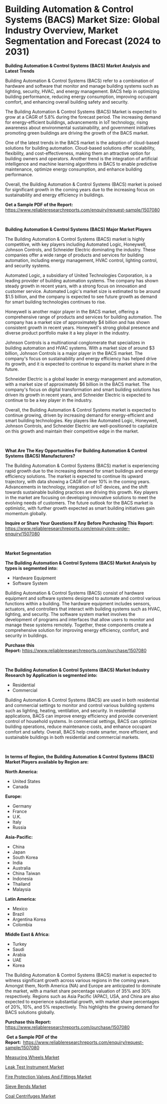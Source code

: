 <p><h1>Building Automation & Control Systems (BACS) Market Size: Global Industry Overview, Market Segmentation and Forecast (2024 to 2031)</h1></p><p><strong>Building Automation & Control Systems (BACS) Market Analysis and Latest Trends</strong></p>
<p><p>Building Automation & Control Systems (BACS) refer to a combination of hardware and software that monitor and manage building systems such as lighting, security, HVAC, and energy management. BACS help in optimizing building performance, reducing energy consumption, improving occupant comfort, and enhancing overall building safety and security.</p><p>The Building Automation & Control Systems (BACS) Market is expected to grow at a CAGR of 5.8% during the forecast period. The increasing demand for energy-efficient buildings, advancements in IoT technology, rising awareness about environmental sustainability, and government initiatives promoting green buildings are driving the growth of the BACS market.</p><p>One of the latest trends in the BACS market is the adoption of cloud-based solutions for building automation. Cloud-based solutions offer scalability, flexibility, and cost-effectiveness, making them an attractive option for building owners and operators. Another trend is the integration of artificial intelligence and machine learning algorithms in BACS to enable predictive maintenance, optimize energy consumption, and enhance building performance.</p><p>Overall, the Building Automation & Control Systems (BACS) market is poised for significant growth in the coming years due to the increasing focus on sustainability and energy efficiency in buildings.</p></p>
<p><strong>Get a Sample PDF of the Report:&nbsp;</strong> <a href="https://www.reliableresearchreports.com/enquiry/request-sample/1507080">https://www.reliableresearchreports.com/enquiry/request-sample/1507080</a></p>
<p>&nbsp;</p>
<p><strong>Building Automation & Control Systems (BACS) Major Market Players</strong></p>
<p><p>The Building Automation & Control Systems (BACS) market is highly competitive, with key players including Automated Logic, Honeywell, Johnson Controls, and Schneider Electric dominating the industry. These companies offer a wide range of products and services for building automation, including energy management, HVAC control, lighting control, and security systems.</p><p>Automated Logic, a subsidiary of United Technologies Corporation, is a leading provider of building automation systems. The company has shown steady growth in recent years, with a strong focus on innovation and customer service. Automated Logic's market size is estimated to be around $1.5 billion, and the company is expected to see future growth as demand for smart building technologies continues to rise.</p><p>Honeywell is another major player in the BACS market, offering a comprehensive range of products and services for building automation. The company has a market size of approximately $4 billion and has shown consistent growth in recent years. Honeywell's strong global presence and diverse product portfolio make it a key player in the industry.</p><p>Johnson Controls is a multinational conglomerate that specializes in building automation and HVAC systems. With a market size of around $3 billion, Johnson Controls is a major player in the BACS market. The company's focus on sustainability and energy efficiency has helped drive its growth, and it is expected to continue to expand its market share in the future.</p><p>Schneider Electric is a global leader in energy management and automation, with a market size of approximately $6 billion in the BACS market. The company's focus on digital transformation and smart building solutions has driven its growth in recent years, and Schneider Electric is expected to continue to be a key player in the industry.</p><p>Overall, the Building Automation & Control Systems market is expected to continue growing, driven by increasing demand for energy-efficient and smart building technologies. Key players like Automated Logic, Honeywell, Johnson Controls, and Schneider Electric are well-positioned to capitalize on this growth and maintain their competitive edge in the market.</p></p>
<p>&nbsp;</p>
<p><strong>What Are The Key Opportunities For Building Automation & Control Systems (BACS) Manufacturers?</strong></p>
<p><p>The Building Automation & Control Systems (BACS) market is experiencing rapid growth due to the increasing demand for smart buildings and energy efficiency solutions. The market is expected to continue its upward trajectory, with data showing a CAGR of over 10% in the coming years. Advancements in technology, integration of IoT devices, and the shift towards sustainable building practices are driving this growth. Key players in the market are focusing on developing innovative solutions to meet the evolving needs of customers. The future outlook for the BACS market is optimistic, with further growth expected as smart building initiatives gain momentum globally.</p></p>
<p><strong>Inquire or Share Your Questions If Any Before Purchasing This Report:</strong> <a href="https://www.reliableresearchreports.com/enquiry/pre-order-enquiry/1507080">https://www.reliableresearchreports.com/enquiry/pre-order-enquiry/1507080</a></p>
<p>&nbsp;</p>
<p><strong>Market Segmentation</strong></p>
<p><strong>The Building Automation & Control Systems (BACS) Market Analysis by types is segmented into:</strong></p>
<p><ul><li>Hardware Equipment</li><li>Software System</li></ul></p>
<p><p>Building Automation & Control Systems (BACS) consist of hardware equipment and software systems designed to automate and control various functions within a building. The hardware equipment includes sensors, actuators, and controllers that interact with building systems such as HVAC, lighting, and security. The software system market involves the development of programs and interfaces that allow users to monitor and manage these systems remotely. Together, these components create a comprehensive solution for improving energy efficiency, comfort, and security in buildings.</p></p>
<p><strong>Purchase this Report:&nbsp;</strong><a href="https://www.reliableresearchreports.com/purchase/1507080">https://www.reliableresearchreports.com/purchase/1507080</a></p>
<p>&nbsp;</p>
<p><strong>The Building Automation & Control Systems (BACS) Market Industry Research by Application is segmented into:</strong></p>
<p><ul><li>Residential</li><li>Commercial</li></ul></p>
<p><p>Building Automation & Control Systems (BACS) are used in both residential and commercial settings to monitor and control various building systems such as lighting, heating, ventilation, and security. In residential applications, BACS can improve energy efficiency and provide convenient control of household systems. In commercial settings, BACS can optimize building operations, reduce maintenance costs, and enhance occupant comfort and safety. Overall, BACS help create smarter, more efficient, and sustainable buildings in both residential and commercial markets.</p></p>
<p>&nbsp;</p>
<p><strong>In terms of Region, the Building Automation & Control Systems (BACS) Market Players available by Region are:</strong></p>
<p>
    <p> <strong> North America: </strong>
        <ul>
            <li>United States</li>
            <li>Canada</li>
        </ul>
        </p> 
    <p> <strong> Europe: </strong>
        <ul>
            <li>Germany</li>
            <li>France</li>
            <li>U.K.</li>
            <li>Italy</li>
            <li>Russia</li>
        </ul>
        </p> 
    <p> <strong> Asia-Pacific: </strong>
        <ul>
            <li>China</li>
            <li>Japan</li>
            <li>South Korea</li>
            <li>India</li>
            <li>Australia</li>
            <li>China Taiwan</li>
            <li>Indonesia</li>
            <li>Thailand</li>
            <li>Malaysia</li>
        </ul>
        </p> 
    <p> <strong> Latin America: </strong>
        <ul>
            <li>Mexico</li>
            <li>Brazil</li>
            <li>Argentina Korea</li>
            <li>Colombia</li>
        </ul>
        </p> 
    <p> <strong> Middle East & Africa: </strong>
        <ul>
            <li>Turkey</li>
            <li>Saudi</li>
            <li>Arabia</li>
            <li>UAE</li>
            <li>Korea</li>
        </ul>
    </p>
    </p>
<p><p>The Building Automation & Control Systems (BACS) market is expected to witness significant growth across various regions in the coming years. Amongst them, North America (NA) and Europe are anticipated to dominate the market, with a market share percentage valuation of 35% and 30% respectively. Regions such as Asia Pacific (APAC), USA, and China are also expected to experience substantial growth, with market share percentages of 20%, 10%, and 5% respectively. This highlights the growing demand for BACS solutions globally.</p></p>
<p><strong>Purchase this Report: </strong><a href="https://www.reliableresearchreports.com/purchase/1507080">https://www.reliableresearchreports.com/purchase/1507080</a></p>
<p>&nbsp;<strong>Get a Sample PDF of the Report:&nbsp;&nbsp;</strong><a href="https://www.reliableresearchreports.com/enquiry/request-sample/1507080">https://www.reliableresearchreports.com/enquiry/request-sample/1507080</a></p>
<p><strong></strong></p>
<p><p><a href="https://medium.com/@loretadervishi2013/measuring-wheels-market-size-reveals-the-best-marketing-channels-in-global-industry-151a88146d0e">Measuring Wheels Market</a></p><p><a href="https://medium.com/p/1c699532db5f/edit">Leak Test Instrument Market</a></p><p><a href="https://medium.com/@rachelyoung56/fire-protection-valves-and-fittings-market-insight-market-trends-growth-forecasted-from-2024-to-cd1e20a74d88">Fire Protection Valves And Fittings Market</a></p><p><a href="https://medium.com/@rachelyoung56/sieve-bends-market-research-report-its-history-and-forecast-2024-to-2031-3855d2c581a4">Sieve Bends Market</a></p><p><a href="https://medium.com/@rachelyoung56/coal-centrifuges-market-insights-into-market-cagr-market-trends-and-growth-strategies-9f149b693ff4">Coal Centrifuges Market</a></p></p>